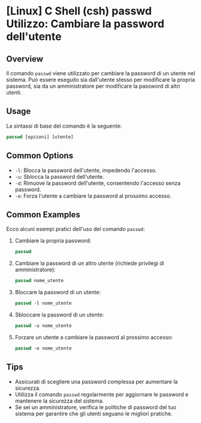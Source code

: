 # [Linux] C Shell (csh) passwd Utilizzo: Cambiare la password dell'utente

## Overview
Il comando `passwd` viene utilizzato per cambiare la password di un utente nel sistema. Può essere eseguito sia dall'utente stesso per modificare la propria password, sia da un amministratore per modificare la password di altri utenti.

## Usage
La sintassi di base del comando è la seguente:

```csh
passwd [opzioni] [utente]
```

## Common Options
- `-l`: Blocca la password dell'utente, impedendo l'accesso.
- `-u`: Sblocca la password dell'utente.
- `-d`: Rimuove la password dell'utente, consentendo l'accesso senza password.
- `-e`: Forza l'utente a cambiare la password al prossimo accesso.

## Common Examples
Ecco alcuni esempi pratici dell'uso del comando `passwd`:

1. Cambiare la propria password:
   ```csh
   passwd
   ```

2. Cambiare la password di un altro utente (richiede privilegi di amministratore):
   ```csh
   passwd nome_utente
   ```

3. Bloccare la password di un utente:
   ```csh
   passwd -l nome_utente
   ```

4. Sbloccare la password di un utente:
   ```csh
   passwd -u nome_utente
   ```

5. Forzare un utente a cambiare la password al prossimo accesso:
   ```csh
   passwd -e nome_utente
   ```

## Tips
- Assicurati di scegliere una password complessa per aumentare la sicurezza.
- Utilizza il comando `passwd` regolarmente per aggiornare le password e mantenere la sicurezza del sistema.
- Se sei un amministratore, verifica le politiche di password del tuo sistema per garantire che gli utenti seguano le migliori pratiche.